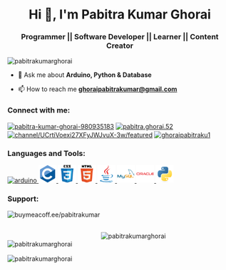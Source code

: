 <h1 align="center">Hi 👋, I'm Pabitra Kumar Ghorai</h1>
<h3 align="center">Programmer || Software Developer || Learner || Content Creator</h3>

<p align="left"> <img src="https://komarev.com/ghpvc/?username=pabitrakumarghorai&label=Profile%20views&color=0e75b6&style=flat" alt="pabitrakumarghorai" /> </p>

- 💬 Ask me about **Arduino, Python & Database**

- 📫 How to reach me **ghoraipabitrakumar@gmail.com**

<h3 align="left">Connect with me:</h3>
<p align="left">
<a href="https://linkedin.com/in/pabitra-kumar-ghorai-980935183" target="blank"><img align="center" src="https://raw.githubusercontent.com/rahuldkjain/github-profile-readme-generator/master/src/images/icons/Social/linked-in-alt.svg" alt="pabitra-kumar-ghorai-980935183" height="30" width="40" /></a>
<a href="https://fb.com/pabitra.ghorai.52" target="blank"><img align="center" src="https://raw.githubusercontent.com/rahuldkjain/github-profile-readme-generator/master/src/images/icons/Social/facebook.svg" alt="pabitra.ghorai.52" height="30" width="40" /></a>
<a href="https://www.youtube.com/c/ucrtivoexi27xfyjwjvux-3w" target="blank"><img align="center" src="https://raw.githubusercontent.com/rahuldkjain/github-profile-readme-generator/master/src/images/icons/Social/youtube.svg" alt="channel/UCrtiVoexi27XFyJWJvuX-3w/featured" height="30" width="40" /></a>
<a href="https://www.hackerrank.com/ghoraipabitraku1" target="blank"><img align="center" src="https://raw.githubusercontent.com/rahuldkjain/github-profile-readme-generator/master/src/images/icons/Social/hackerrank.svg" alt="ghoraipabitraku1" height="30" width="40" /></a>
</p>

<h3 align="left">Languages and Tools:</h3>
<p align="left"> <a href="https://www.arduino.cc/" target="_blank"> <img src="https://cdn.worldvectorlogo.com/logos/arduino-1.svg" alt="arduino" width="40" height="40"/> </a> <a href="https://www.cprogramming.com/" target="_blank"> <img src="https://raw.githubusercontent.com/devicons/devicon/master/icons/c/c-original.svg" alt="c" width="40" height="40"/> </a> <a href="https://www.w3schools.com/css/" target="_blank"> <img src="https://raw.githubusercontent.com/devicons/devicon/master/icons/css3/css3-original-wordmark.svg" alt="css3" width="40" height="40"/> </a> <a href="https://www.w3.org/html/" target="_blank"> <img src="https://raw.githubusercontent.com/devicons/devicon/master/icons/html5/html5-original-wordmark.svg" alt="html5" width="40" height="40"/> </a> <a href="https://www.java.com" target="_blank"> <img src="https://raw.githubusercontent.com/devicons/devicon/master/icons/java/java-original.svg" alt="java" width="40" height="40"/> </a> <a href="https://www.mysql.com/" target="_blank"> <img src="https://raw.githubusercontent.com/devicons/devicon/master/icons/mysql/mysql-original-wordmark.svg" alt="mysql" width="40" height="40"/> </a> <a href="https://www.oracle.com/" target="_blank"> <img src="https://raw.githubusercontent.com/devicons/devicon/master/icons/oracle/oracle-original.svg" alt="oracle" width="40" height="40"/> </a> <a href="https://www.python.org" target="_blank"> <img src="https://raw.githubusercontent.com/devicons/devicon/master/icons/python/python-original.svg" alt="python" width="40" height="40"/> </a> </p>

<h3 align="left">Support:</h3>
<p><a href="https://www.buymeacoffee.com/buymeacoff.ee/pabitrakumar"> <img align="left" src="https://cdn.buymeacoffee.com/buttons/v2/default-yellow.png" height="50" width="210" alt="buymeacoff.ee/pabitrakumar" /></a></p><br><br>

<p><img align="left" src="https://github-readme-stats.vercel.app/api/top-langs?username=pabitrakumarghorai&show_icons=true&locale=en&layout=compact" alt="pabitrakumarghorai" /></p>

<p>&nbsp;<img align="center" src="https://github-readme-stats.vercel.app/api?username=pabitrakumarghorai&show_icons=true&locale=en" alt="pabitrakumarghorai" /></p>

<p><img align="center" src="https://github-readme-streak-stats.herokuapp.com/?user=pabitrakumarghorai&" alt="pabitrakumarghorai" /></p>

